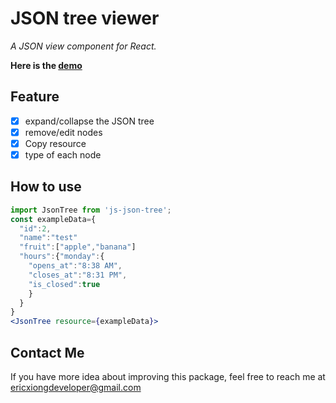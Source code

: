 # JSON tree viewer

_A JSON view component for React._

**Here is the [demo](https://json-treeview.vercel.app/)**

## Feature

- [x] expand/collapse the JSON tree
- [x] remove/edit nodes
- [x] Copy resource
- [x] type of each node

## How to use

```jsx
import JsonTree from 'js-json-tree';
const exampleData={
  "id":2,
  "name":"test"
  "fruit":["apple","banana"]
  "hours":{"monday":{
    "opens_at":"8:38 AM",
    "closes_at":"8:31 PM",
    "is_closed":true
    }
  }
}
<JsonTree resource={exampleData}>

```

## Contact Me

If you have more idea about improving this package, feel free to reach me at <ericxiongdeveloper@gmail.com>
